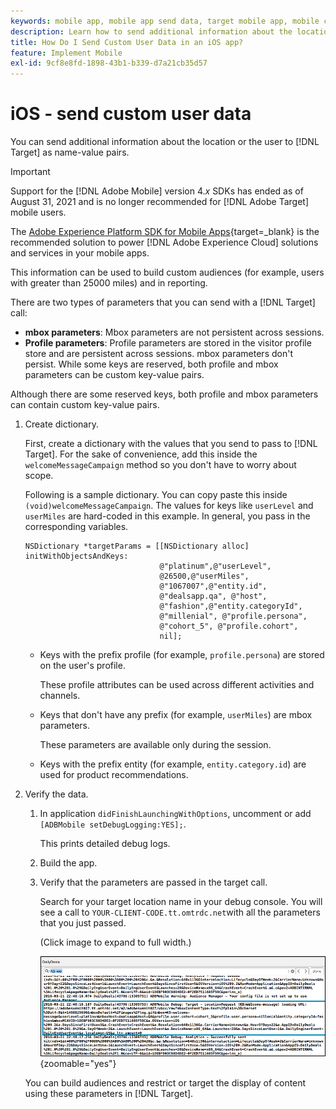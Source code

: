 ```yaml
---
keywords: mobile app, mobile app send data, target mobile app, mobile custom user data, mobile app custom data
description: Learn how to send additional information about the location or the user to [!DNL Adobe Target] as name-value pairs to help you build custom audiences.
title: How Do I Send Custom User Data in an iOS app?
feature: Implement Mobile
exl-id: 9cf8e8fd-1898-43b1-b339-d7a21cb35d57
---
```

# iOS - send custom user data

You can send additional information about the location or the user to [!DNL Target] as name-value pairs.

>[!IMPORTANT]
>
>Support for the [!DNL Adobe Mobile] version 4.*x* SDKs has ended as of August 31, 2021 and is no longer recommended for [!DNL Adobe Target] mobile users.
>
>The [Adobe Experience Platform SDK for Mobile Apps](https://developer.adobe.com/client-sdks/documentation/){target=_blank} is the recommended solution to power [!DNL Adobe Experience Cloud] solutions and services in your mobile apps.

This information can be used to build custom audiences (for example, users with greater than 25000 miles) and in reporting.

There are two types of parameters that you can send with a [!DNL Target] call:

* **mbox parameters**: Mbox parameters are not persistent across sessions. 
* **Profile parameters**: Profile parameters are stored in the visitor profile store and are persistent across sessions. mbox parameters don't persist. While some keys are reserved, both profile and mbox parameters can be custom key-value pairs.

Although there are some reserved keys, both profile and mbox parameters can contain custom key-value pairs. 

1. Create dictionary.

   First, create a dictionary with the values that you send to pass to [!DNL Target]. For the sake of convenience, add this inside the `welcomeMessageCampaign` method so you don't have to worry about scope.

   Following is a sample dictionary. You can copy paste this inside `(void)welcomeMessageCampaign`. The values for keys like `userLevel` and `userMiles` are hard-coded in this example. In general, you pass in the corresponding variables.

   ```
   NSDictionary *targetParams = [[NSDictionary alloc] initWithObjectsAndKeys: 
                                 @"platinum",@"userLevel", 
                                 @26500,@"userMiles", 
                                 @"1067007",@"entity.id", 
                                 @"dealsapp.qa", @"host", 
                                 @"fashion",@"entity.categoryId", 
                                 @"millenial", @"profile.persona", 
                                 @"cohort_5", @"profile.cohort", 
                                 nil];
   ```

   * Keys with the prefix profile (for example, `profile.persona`) are stored on the user's profile.

      These profile attributes can be used across different activities and channels. 

   * Keys that don't have any prefix (for example, `userMiles`) are mbox parameters.

      These parameters are available only during the session. 

   * Keys with the prefix entity (for example, `entity.category.id`) are used for product recommendations.

1. Verify the data.
   1. In application `didFinishLaunchingWithOptions`, uncomment or add `[ADBMobile setDebugLogging:YES];`.

      This prints detailed debug logs. 
   1. Build the app.
   1. Verify that the parameters are passed in the target call.

      Search for your target location name in your debug console. You will see a call to `YOUR-CLIENT-CODE.tt.omtrdc.net`with all the parameters that you just passed.

      (Click image to expand to full width.)

      ![Target location in the debug console](/help/dev/implement/mobile/assets/mobile-debug.png "Target location in the debug console"){zoomable="yes"}

   You can build audiences and restrict or target the display of content using these parameters in [!DNL Target].

